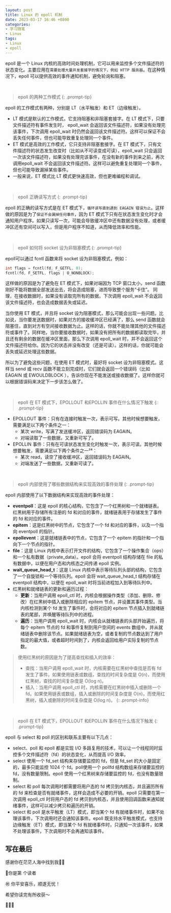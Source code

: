 ```yaml
---
layout: post
title: Linux 的 epoll 机制
date: 2023-03-17 16:46 +0800
categories:
- 学习随笔
- Linux
tags:
- Linux
- epoll
---
```




epoll 是一个 Linux 内核的高效时间处理机制，它可以用来监控多个文件描述符的状态变化。主要应用在`需要处理大量并发套接字的情况下，例如 HTTP 服务器`。在这种情况下，epoll 可以提供高效的事件通知机制，避免轮询和阻塞。

​    

> epoll 的两种工作模式
{: .prompt-tip}

epoll 的工作模式有两种，分别是 LT（水平触发）和 ET（边缘触发）。
- LT 模式是默认的工作模式，它支持阻塞和非阻塞套接字。在 LT 模式下，只要文件描述符有事件发生时， epoll_wait 会返回该文件描述符，如果没有处理完该事件，下次调用 epoll_wait 时仍然会返回该文件描述符。这样可以保证不会丢失任何事件，但也可能导致重复处理同一个事件。
- ET 模式是高效的工作模式，它只支持非阻塞套接字。在 ET 模式下，只有文件描述符的状态发生改变时（比如从不可读变成可读），epoll_wait 只会返回一次该文件描述符，如果没有处理完该事件，在没有新的事件到来之前，再次调用epoll_wait 不会返回该文件描述符。这样可以避免重复处理同一个事件，但也可能导致漏掉某些事件。
- 一般来说，ET 模式比 LT 模式更快速高效，但也更难编程和调试。

​    

> epoll 正确读写方式
{: .prompt-tip}

epoll 的正确的读写方式是在 ET 模式下，`循环读写直到遇到 EAGAIN 错误为止`。这样做的原因是为了`保证不会漏掉任何事件`，因为 ET 模式下只有在状态发生变化时才会通知用户程序。如果只读写一次，可能会导致缓冲区中还有数据没有处理，或者缓冲区还有空间可以写入，但是用户程序不知道，从而降低效率和性能。

​    



> epoll 如何将 socket 设为非阻塞模式
{: .prompt-tip}

epoll可以通过 fcntl 函数来将 socket 设为非阻塞模式，例如：

```c
int flags = fcntl(fd, F_GETFL, 0);
fcntl(fd, F_SETFL, flags | O_NONBLOCK);
```

这样做的原因是为了避免在 ET 模式下，如果对端因为 TCP 窗口太小，send 函数刚好不能将数据全部发送出去，将会造成阻塞，进而导致整个服务“卡住”。 同理，在接收数据时，如果没有读取完所有的数据，下次调用 epoll_wait 不会返回该文件描述符，也会造成数据丢失或延迟。

当你使用 ET 模式，并且将 socket 设为阻塞模式，那么可能会出现一些问题。比如说，当你要发送数据时，如果对方的接收缓冲区已经满了，那么 send 函数就会阻塞住，直到对方有空间接收数据为止。这样的话，你就不能处理其他的文件描述符或事件了。同样地，当你要接收数据时，如果没有把所有的数据都读取完毕，并且还有剩余的数据在缓冲区里面，那么下次调用 epoll_wait 时，并不会返回这个文件描述符给你。因为它的状态并没有改变（还是可读）。这样的话，你就可能会丢失或延迟处理这些数据。

所以为了避免这些问题，在使用 ET 模式时，最好将 socket 设为非阻塞模式。这样当 send 或 recv 函数不能立刻完成时，它们就会返回一个错误码（比如 EAGAIN 或 EWOULDBLOCK ），告诉你现在不能发送或接收数据了。这样你就可以根据错误码来决定下一步该怎么做了。

​    


> epoll 在 ET 模式下，EPOLLOUT 和EPOLLIN 事件在什么情况下触发
{: .prompt-tip}

- EPOLLOUT 事件：只有在连接时触发一次，表示可写。其他时候想要触发，需要满足以下两个条件之一：
  - 某次 write，写满了发送缓冲区，返回错误码为 EAGAIN。
  - 对端读取了一些数据，又重新可写了。
- EPOLLIN 事件：只有在可读状态发生变化时触发一次，表示可读。其他时候想要触发，需要满足以下两个条件之一²⁴：
  - 某次 read，读空了接收缓冲区，返回错误码为 EAGAIN。
  - 对端发送了一些数据，又重新可读了。

​    




> epoll 内部使用了哪些数据结构来实现高效的事件处理
{: .prompt-tip}

epoll 内部使用了以下数据结构来实现高效的事件处理：

- **eventpoll**：这是 epoll 的核心结构，它包含了一个红黑树和一个就绪链表。红黑树用于存储所有注册的 fd 和对应的事件，就绪链表用于存储发生了事件的 fd 和对应的事件。
- **epitem**：这是红黑树中的节点，它包含了一个 fd 和对应的事件，以及一个指向 eventpoll 的指针。
- **epollevent**：这是就绪链表中的节点，它包含了一个 epitem 的指针和一个指向下一个节点的指针。
- **file**：这是 Linux 内核中表示打开文件的结构，它包含了一个操作集合（ops）和一个私有数据（private_data）。epoll 会将 eventpoll 结构存储在 file 的私有数据中，以便在用户态和内核态之间传递 epoll 实例。
- **wait_queue_head_t**：这是 Linux 内核中表示等待队列头部的结构，它包含了一个自旋锁和一个等待队列。epoll 会将 wait_queue_head_t 结构存储在 eventpoll 结构中，以便在 epoll_wait 时将当前进程加入到等待队列中。
- 红黑树和就绪链表的更新和遍历过程：
  - **更新**：当用户调用 epoll_ctl 时，内核会根据操作类型（添加、删除、修改）在红黑树中插入或删除相应的 epitem 节点，并设置其事件类型。当内核检测到某个 fd 发生了事件时，会将对应的 epitem 节点插入到就绪链表的尾部，并唤醒等待队列中的进程。
  - **遍历**：当用户调用 epoll_wait 时，内核会从就绪链表的头部开始遍历，将每个 epitem 节点的 fd 和事件复制到用户空间的 events 数组中，并从就绪链表中删除该节点。如果就绪链表为空，或者复制的节点数达到了用户指定的最大值，或者超时时间到了，内核会返回给用户实际复制的节点数。

> 使用红黑树的原因是为了提高查找和插入的效率：
>
> - 查找：当用户调用 epoll_wait 时，内核需要在红黑树中查找是否有 fd 发生了事件。如果使用链表或数组，查找的时间复杂度是 O(n)，而使用红黑树，查找的时间复杂度是 O(log n)。
> - 插入：当用户调用 epoll_ctl 时，内核需要在红黑树中插入或删除一个 fd。如果使用链表或数组，插入或删除的时间复杂度是 O(n)，而使用红黑树，插入或删除的时间复杂度是 O(log n)。
{: .prompt-info}

​    




> epoll 在 ET 模式下，EPOLLOUT 和EPOLLIN 事件在什么情况下触发
{: .prompt-tip}

epoll 与 select 和 poll 的区别和联系主要有以下几点：

- select、poll 和 epoll 都是实现 I/O 多路复用的技术，可以让一个线程同时监控多个文件描述符（fd）的状态变化，从而提高 I/O 效率。
- select 使用一个 fd_set 结构来存储要监控的 fd，但是 fd_set 的大小是固定的，最多只能监控 1024 个 fd。poll使用一个 pollfd 结构数组来存储要监控的 fd，没有数量限制。epoll 使用一个红黑树来存储要监控的 fd，也没有数量限制。
- select 和 poll 每次调用时都需要将用户态的 fd 拷贝到内核态，并且遍历所有的 fd 来检查是否有就绪事件，这样会造成不必要的开销。epoll 只需要在第一次调用 epoll_ctl 时将用户态的 fd 拷贝到内核态，并且使用回调函数来通知就绪事件，这样可以减少拷贝和遍历的开销。
- select 和 poll 是水平触发（LT）模式，即当某个 fd 有就绪事件时，如果不处理该事件，下次调用时还会通知该事件。epoll 既支持水平触发模式，也支持边缘触发（ET）模式，即当某个 fd 有就绪事件时，只通知一次该事件，如果不处理该事件，下次调用时不会再通知该事件。







## 写在最后

感谢你在茫茫人海中找到我🕵🏼

<script async src="//busuanzi.ibruce.info/busuanzi/2.3/busuanzi.pure.mini.js"></script>

<link rel="stylesheet" href="https://use.fontawesome.com/releases/v5.3.1/css/all.css" integrity="sha384-mzrmE5qonljUremFsqc01SB46JvROS7bZs3IO2EmfFsd15uHvIt+Y8vEf7N7fWAU" crossorigin="anonymous">

<span id="busuanzi_container_page_pv">🎉你是第 <span id="busuanzi_value_page_pv"><i class="fa fa-spinner fa-spin"></i>  </span> 个读者

㊗️ 你平安喜乐，顺遂无忧！

希望你读完有所收获～

🥂🥂🥂 
